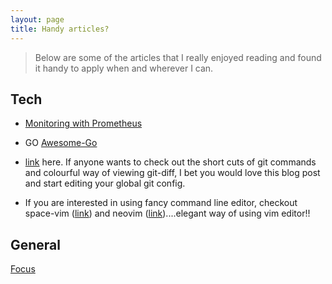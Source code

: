 ```yaml
---
layout: page
title: Handy articles?
---
```


> Below are some of the articles that I really enjoyed reading and found it handy to apply when and wherever I can.

## Tech
- [Monitoring with Prometheus]()
- GO [Awesome-Go](https://github.com/avelino/awesome-go#e-books)

- [link](https://blog.scottnonnenberg.com/better-git-configuration/) here. If anyone wants to check out the short cuts of git commands and colourful way of viewing git-diff, I bet you would love this blog post and start editing your global git config.

- If you are interested in using fancy command line editor, checkout space-vim ([link](http://vim.liuchengxu.org/)) and neovim ([link](https://neovim.io/))....elegant way of using vim editor!!

## General
[Focus](https://www.scotthyoung.com/blog/?inf_contact_key=b93f88bde7cb373fe1aedd6db585f0148adea735b02e8b4142b407f7f4dd0544)
